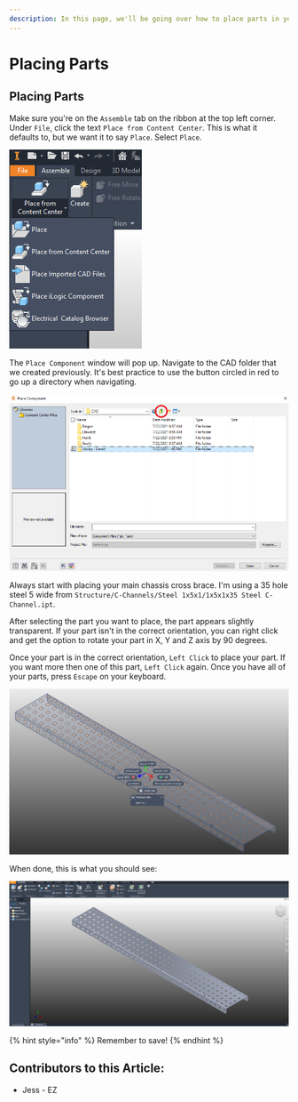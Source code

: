```yaml
---
description: In this page, we'll be going over how to place parts in your assembly.
---
```


# Placing Parts

## Placing Parts

Make sure you're on the `Assemble` tab on the ribbon at the top left corner.  Under `File`, click the text `Place from Content Center`.  This is what it defaults to, but we want it to say `Place`.  Select `Place`.&#x20;

![Default Place Button](<../../../.gitbook/assets/image (44).png>)

The `Place Component` window will pop up.  Navigate to the CAD folder that we created previously.  It's best practice to use the button circled in red to go up a directory when navigating.

![Place Pop-Up Menu](<../../../.gitbook/assets/navigateup (1).png>)

Always start with placing your main chassis cross brace.  I'm using a 35 hole steel 5 wide from `Structure/C-Channels/Steel 1x5x1/1x5x1x35 Steel C-Channel.ipt`. &#x20;

After selecting the part you want to place, the part appears slightly transparent.  If your part isn't in the correct orientation, you can right click and get the option to rotate your part in X, Y and Z axis by 90 degrees. &#x20;

Once your part is in the correct orientation, `Left Click` to place your part.  If you want more then one of this part, `Left Click` again.  Once you have all of your parts, press `Escape` on your keyboard.

![Rotate Parts before Placing](<../../../.gitbook/assets/image (48).png>)

When done, this is what you should see:

![Final Placed Part](<../../../.gitbook/assets/image (49).png>)

{% hint style="info" %}
Remember to save!
{% endhint %}



## Contributors to this Article:

* Jess - EZ

